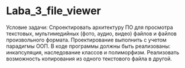 # Laba_3_file_viewer
Условие задачи: Спроектировать архитектуру ПО для просмотра текстовых, мультимедийных (фото, аудио, видео) файлов и файлов произвольного формата.  Проектирование выполнить с учетом парадигмы ООП.  В коде программы должны быть реализованы: инкапсуляция, наследование классов и полиморфизм. Реализовать возможность копирования из одного текстового файла в другой.
